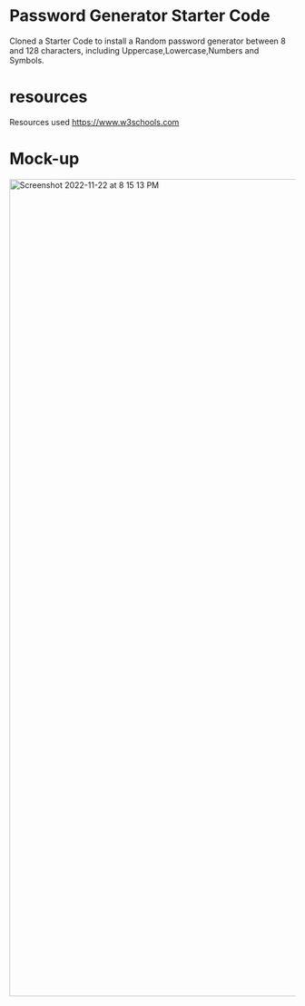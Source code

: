 # Password Generator Starter Code
Cloned a Starter Code to install a Random password generator between 8 and 128 characters, including Uppercase,Lowercase,Numbers and Symbols.
# resources 
Resources used https://www.w3schools.com
# Mock-up
<img width="1440" alt="Screenshot 2022-11-22 at 8 15 13 PM" src="https://user-images.githubusercontent.com/115193125/203457355-ff510038-a4a2-49c0-bf28-c255ed425cd4.png">